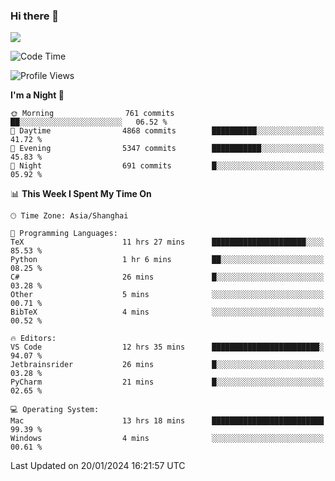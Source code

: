 ### Hi there 👋

<!--
**JJAYCHEN1e/jjaychen1e** is a ✨ _special_ ✨ repository because its `README.md` (this file) appears on your GitHub profile.

Here are some ideas to get you started:

- 🔭 I’m currently working on ...
- 🌱 I’m currently learning ...
- 👯 I’m looking to collaborate on ...
- 🤔 I’m looking for help with ...
- 💬 Ask me about ...
- 📫 How to reach me: ...
- 😄 Pronouns: ...
- ⚡ Fun fact: ...
-->

[![](https://github-readme-stats.vercel.app/api?username=jjaychen1e&show_icons=true)](https://github.com/jjaychen1e/github-readme-stats?count_private=true)

<!--START_SECTION:waka-->
![Code Time](http://img.shields.io/badge/Code%20Time-952%20hrs-blue)

![Profile Views](http://img.shields.io/badge/Profile%20Views-0-blue)

**I'm a Night 🦉** 

```text
🌞 Morning                761 commits         ██░░░░░░░░░░░░░░░░░░░░░░░   06.52 % 
🌆 Daytime                4868 commits        ██████████░░░░░░░░░░░░░░░   41.72 % 
🌃 Evening                5347 commits        ███████████░░░░░░░░░░░░░░   45.83 % 
🌙 Night                  691 commits         █░░░░░░░░░░░░░░░░░░░░░░░░   05.92 % 
```


📊 **This Week I Spent My Time On** 

```text
🕑︎ Time Zone: Asia/Shanghai

💬 Programming Languages: 
TeX                      11 hrs 27 mins      █████████████████████░░░░   85.53 % 
Python                   1 hr 6 mins         ██░░░░░░░░░░░░░░░░░░░░░░░   08.25 % 
C#                       26 mins             █░░░░░░░░░░░░░░░░░░░░░░░░   03.28 % 
Other                    5 mins              ░░░░░░░░░░░░░░░░░░░░░░░░░   00.71 % 
BibTeX                   4 mins              ░░░░░░░░░░░░░░░░░░░░░░░░░   00.52 % 

🔥 Editors: 
VS Code                  12 hrs 35 mins      ████████████████████████░   94.07 % 
Jetbrainsrider           26 mins             █░░░░░░░░░░░░░░░░░░░░░░░░   03.28 % 
PyCharm                  21 mins             █░░░░░░░░░░░░░░░░░░░░░░░░   02.65 % 

💻 Operating System: 
Mac                      13 hrs 18 mins      █████████████████████████   99.39 % 
Windows                  4 mins              ░░░░░░░░░░░░░░░░░░░░░░░░░   00.61 % 
```


 Last Updated on 20/01/2024 16:21:57 UTC
<!--END_SECTION:waka-->
